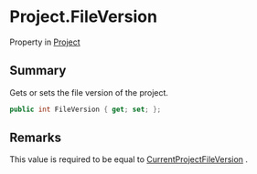 # Project.FileVersion

Property in [Project](/docs/api/csharp/yarn.compiler.project.md)

## Summary


Gets or sets the file version of the project.


```csharp
public int FileVersion { get; set; };
```

## Remarks


This value is required to be equal to  [CurrentProjectFileVersion](yarn.compiler.project.currentprojectfileversion.md) .


